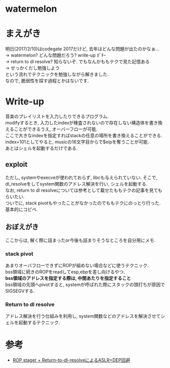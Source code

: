 # watermelon

# まえがき
明日(2017/2/10)はcodegate 2017だけど, 去年はどんな問題が出たのかなぁ...  
-> watermelon? どんな問題だろう? write-up ﾎﾟﾁｰ  
-> return to dl resolve? 知らないぞ. でもなんかももテクで見た記憶ある  
-> せっかくだし勉強しよう  
という流れでテクニックを勉強しながら解きました.  
なので, 脆弱性を探す過程とかはないです.  

# Write-up
音楽のプレイリストを入力したりできるプログラム.  
modifyするとき, 入力したindexが検査されないので存在しない構造体を書き換えることができるうえ, オーバーフローが可能.  
ここで大きなindexを指定すればstackの任意の場所を書き換えることができる.  
index=101としてやると, musicの16文字目からで$eipを奪うことが可能.  
あとはシェルを起動するだけである.  

## exploit
ただし, systemやexecveが使われておらず, libcも与えられていない. そこで, dl_resolveをしてsystem関数のアドレス解決を行い, シェルを起動する.  
なお, return to dl resolveについては参考として載せたももテクの記事を見てもらいたい.  
ついでに, stack pivotもやったことがなかったのでももテクにのっとり行った. 基本的にコピペ.  

## おぼえがき
ここからは, 解く際に詰まったor今後も詰まりそうなところを自分用にメモ.  
### stack pivot
あまりオーバフローできずにROPが組めない場合などに使うテクニック.  
bss領域に続きのROPをreadしてesp,ebpを差し向けるやつ.  
**bss領域のアドレスを指定する際は, 中間あたりを指定すること**  
bss領域の先頭へpivotすると, systemが呼ばれた際にスタックの頭打ちが原因でSIGSEGVする.  
### Return to dl resolve
アドレス解決を行う仕組みを利用し, system関数などのアドレスを解決させてシェルを起動するテクニック.  

# 参考
- [ROP stager + Return-to-dl-resolveによるASLR+DEP回避](http://inaz2.hatenablog.com/entry/2014/07/15/023406)
